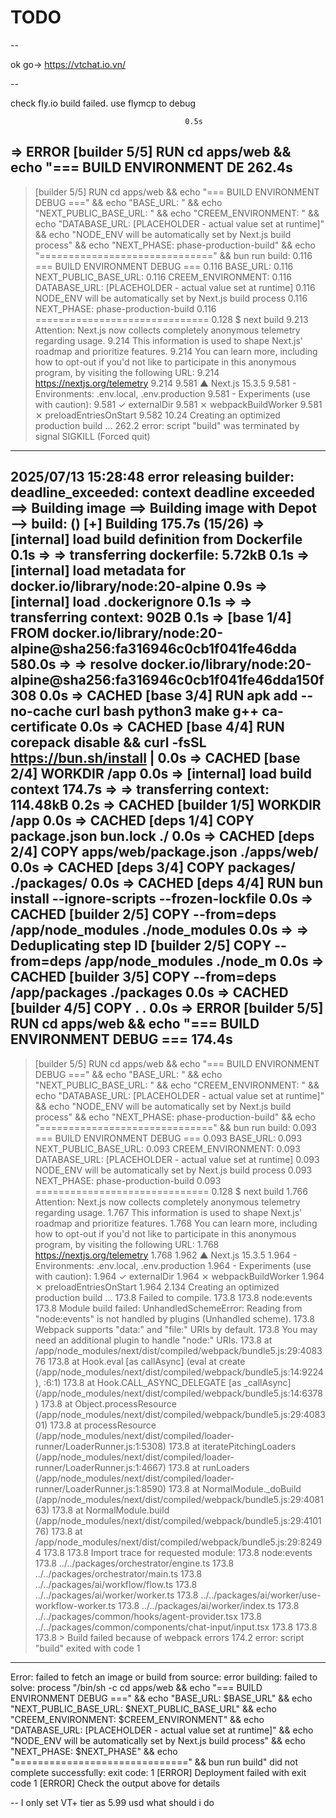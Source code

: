 # TODO

--

ok go-> https://vtchat.io.vn/

--

check fly.io build failed. use flymcp to debug

                                           0.5s
 => ERROR [builder 5/5] RUN cd apps/web &&     echo "=== BUILD ENVIRONMENT DE  262.4s
------
 > [builder 5/5] RUN cd apps/web &&     echo "=== BUILD ENVIRONMENT DEBUG ===" &&     echo "BASE_URL: " &&     echo "NEXT_PUBLIC_BASE_URL: " &&     echo "CREEM_ENVIRONMENT: " &&     echo "DATABASE_URL: [PLACEHOLDER - actual value set at runtime]" &&     echo "NODE_ENV will be automatically set by Next.js build process" &&     echo "NEXT_PHASE: phase-production-build" &&     echo "==============================" &&     bun run build:
0.116 === BUILD ENVIRONMENT DEBUG ===
0.116 BASE_URL:
0.116 NEXT_PUBLIC_BASE_URL:
0.116 CREEM_ENVIRONMENT:
0.116 DATABASE_URL: [PLACEHOLDER - actual value set at runtime]
0.116 NODE_ENV will be automatically set by Next.js build process
0.116 NEXT_PHASE: phase-production-build
0.116 ==============================
0.128 $ next build
9.213 Attention: Next.js now collects completely anonymous telemetry regarding usage.
9.214 This information is used to shape Next.js' roadmap and prioritize features.
9.214 You can learn more, including how to opt-out if you'd not like to participate in this anonymous program, by visiting the following URL:
9.214 https://nextjs.org/telemetry
9.214
9.581    ▲ Next.js 15.3.5
9.581    - Environments: .env.local, .env.production
9.581    - Experiments (use with caution):
9.581      ✓ externalDir
9.581      ⨯ webpackBuildWorker
9.581      ⨯ preloadEntriesOnStart
9.582
10.24    Creating an optimized production build ...
262.2 error: script "build" was terminated by signal SIGKILL (Forced quit)
------
2025/07/13 15:28:48 error releasing builder: deadline_exceeded: context deadline exceeded
==> Building image
==> Building image with Depot
--> build:  (​)
[+] Building 175.7s (15/26)
 => [internal] load build definition from Dockerfile                                    0.1s
 => => transferring dockerfile: 5.72kB                                                  0.1s
 => [internal] load metadata for docker.io/library/node:20-alpine                       0.9s
 => [internal] load .dockerignore                                                       0.1s
 => => transferring context: 902B                                                       0.1s
 => [base 1/4] FROM docker.io/library/node:20-alpine@sha256:fa316946c0cb1f041fe46dda  580.0s
 => => resolve docker.io/library/node:20-alpine@sha256:fa316946c0cb1f041fe46dda150f308  0.0s
 => CACHED [base 3/4] RUN apk add --no-cache curl bash python3 make g++ ca-certificate  0.0s
 => CACHED [base 4/4] RUN corepack disable &&     curl -fsSL https://bun.sh/install |   0.0s
 => CACHED [base 2/4] WORKDIR /app                                                      0.0s
 => [internal] load build context                                                     174.7s
 => => transferring context: 114.48kB                                                   0.2s
 => CACHED [builder 1/5] WORKDIR /app                                                   0.0s
 => CACHED [deps 1/4] COPY package.json bun.lock ./                                     0.0s
 => CACHED [deps 2/4] COPY apps/web/package.json ./apps/web/                            0.0s
 => CACHED [deps 3/4] COPY packages/ ./packages/                                        0.0s
 => CACHED [deps 4/4] RUN bun install --ignore-scripts --frozen-lockfile                0.0s
 => CACHED [builder 2/5] COPY --from=deps /app/node_modules ./node_modules              0.0s
 => => Deduplicating step ID [builder 2/5] COPY --from=deps /app/node_modules ./node_m  0.0s
 => CACHED [builder 3/5] COPY --from=deps /app/packages ./packages                      0.0s
 => CACHED [builder 4/5] COPY . .                                                       0.0s
 => ERROR [builder 5/5] RUN cd apps/web &&     echo "=== BUILD ENVIRONMENT DEBUG ===  174.4s
------
 > [builder 5/5] RUN cd apps/web &&     echo "=== BUILD ENVIRONMENT DEBUG ===" &&     echo "BASE_URL: " &&     echo "NEXT_PUBLIC_BASE_URL: " &&     echo "CREEM_ENVIRONMENT: " &&     echo "DATABASE_URL: [PLACEHOLDER - actual value set at runtime]" &&     echo "NODE_ENV will be automatically set by Next.js build process" &&     echo "NEXT_PHASE: phase-production-build" &&     echo "==============================" &&     bun run build:
0.093 === BUILD ENVIRONMENT DEBUG ===
0.093 BASE_URL:
0.093 NEXT_PUBLIC_BASE_URL:
0.093 CREEM_ENVIRONMENT:
0.093 DATABASE_URL: [PLACEHOLDER - actual value set at runtime]
0.093 NODE_ENV will be automatically set by Next.js build process
0.093 NEXT_PHASE: phase-production-build
0.093 ==============================
0.128 $ next build
1.766 Attention: Next.js now collects completely anonymous telemetry regarding usage.
1.767 This information is used to shape Next.js' roadmap and prioritize features.
1.768 You can learn more, including how to opt-out if you'd not like to participate in this anonymous program, by visiting the following URL:
1.768 https://nextjs.org/telemetry
1.768
1.962    ▲ Next.js 15.3.5
1.964    - Environments: .env.local, .env.production
1.964    - Experiments (use with caution):
1.964      ✓ externalDir
1.964      ⨯ webpackBuildWorker
1.964      ⨯ preloadEntriesOnStart
1.964
2.134    Creating an optimized production build ...
173.8 Failed to compile.
173.8
173.8 node:events
173.8 Module build failed: UnhandledSchemeError: Reading from "node:events" is not handled by plugins (Unhandled scheme).
173.8 Webpack supports "data:" and "file:" URIs by default.
173.8 You may need an additional plugin to handle "node:" URIs.
173.8     at /app/node_modules/next/dist/compiled/webpack/bundle5.js:29:408376
173.8     at Hook.eval [as callAsync] (eval at create (/app/node_modules/next/dist/compiled/webpack/bundle5.js:14:9224), <anonymous>:6:1)
173.8     at Hook.CALL_ASYNC_DELEGATE [as _callAsync] (/app/node_modules/next/dist/compiled/webpack/bundle5.js:14:6378)
173.8     at Object.processResource (/app/node_modules/next/dist/compiled/webpack/bundle5.js:29:408301)
173.8     at processResource (/app/node_modules/next/dist/compiled/loader-runner/LoaderRunner.js:1:5308)
173.8     at iteratePitchingLoaders (/app/node_modules/next/dist/compiled/loader-runner/LoaderRunner.js:1:4667)
173.8     at runLoaders (/app/node_modules/next/dist/compiled/loader-runner/LoaderRunner.js:1:8590)
173.8     at NormalModule._doBuild (/app/node_modules/next/dist/compiled/webpack/bundle5.js:29:408163)
173.8     at NormalModule.build (/app/node_modules/next/dist/compiled/webpack/bundle5.js:29:410176)
173.8     at /app/node_modules/next/dist/compiled/webpack/bundle5.js:29:82494
173.8
173.8 Import trace for requested module:
173.8 node:events
173.8 ../../packages/orchestrator/engine.ts
173.8 ../../packages/orchestrator/main.ts
173.8 ../../packages/ai/workflow/flow.ts
173.8 ../../packages/ai/worker/worker.ts
173.8 ../../packages/ai/worker/use-workflow-worker.ts
173.8 ../../packages/ai/worker/index.ts
173.8 ../../packages/common/hooks/agent-provider.tsx
173.8 ../../packages/common/components/chat-input/input.tsx
173.8
173.8
173.8 > Build failed because of webpack errors
174.2 error: script "build" exited with code 1
------
Error: failed to fetch an image or build from source: error building: failed to solve: process "/bin/sh -c cd apps/web &&     echo \"=== BUILD ENVIRONMENT DEBUG ===\" &&     echo \"BASE_URL: $BASE_URL\" &&     echo \"NEXT_PUBLIC_BASE_URL: $NEXT_PUBLIC_BASE_URL\" &&     echo \"CREEM_ENVIRONMENT: $CREEM_ENVIRONMENT\" &&     echo \"DATABASE_URL: [PLACEHOLDER - actual value set at runtime]\" &&     echo \"NODE_ENV will be automatically set by Next.js build process\" &&     echo \"NEXT_PHASE: $NEXT_PHASE\" &&     echo \"==============================\" &&     bun run build" did not complete successfully: exit code: 1
[ERROR] Deployment failed with exit code 1
[ERROR] Check the output above for details


--
I only set VT+ tier as 5.99 usd what should i do
